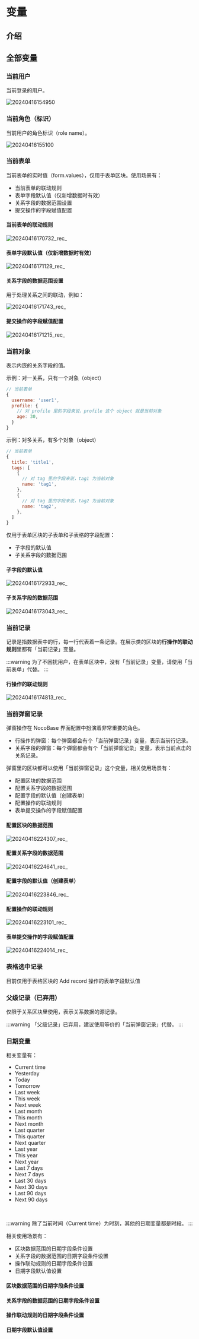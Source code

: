 # 变量

## 介绍

## 全部变量

### 当前用户

当前登录的用户。

![20240416154950](https://nocobase-docs.oss-cn-beijing.aliyuncs.com/20240416154950.png)

### 当前角色（标识）

当前用户的角色标识（role name）。

![20240416155100](https://nocobase-docs.oss-cn-beijing.aliyuncs.com/20240416155100.png)

### 当前表单

当前表单的实时值（form.values），仅用于表单区块。使用场景有：

- 当前表单的联动规则
- 表单字段默认值（仅新增数据时有效）
- 关系字段的数据范围设置
- 提交操作的字段赋值配置

#### 当前表单的联动规则

![20240416170732_rec_](https://nocobase-docs.oss-cn-beijing.aliyuncs.com/20240416170732_rec_.gif)

#### 表单字段默认值（仅新增数据时有效）

![20240416171129_rec_](https://nocobase-docs.oss-cn-beijing.aliyuncs.com/20240416171129_rec_.gif)

#### 关系字段的数据范围设置

用于处理关系之间的联动，例如：

![20240416171743_rec_](https://nocobase-docs.oss-cn-beijing.aliyuncs.com/20240416171743_rec_.gif)

#### 提交操作的字段赋值配置

![20240416171215_rec_](https://nocobase-docs.oss-cn-beijing.aliyuncs.com/20240416171215_rec_.gif)

### 当前对象

表示内嵌的关系字段的值。

示例：对一关系，只有一个对象（object）

```js
// 当前表单
{
  username: 'user1',
  profile: {
    // 对 profile 里的字段来说，profile 这个 object 就是当前对象
    age: 30,
  }
}
```

示例：对多关系，有多个对象（object）

```js
// 当前表单
{
  title: 'title1',
  tags: [
    {
      // 对 tag 里的字段来说，tag1 为当前对象
      name: 'tag1',
    },
    {
      // 对 tag 里的字段来说，tag2 为当前对象
      name: 'tag2',
    },
  ]
}
```

仅用于表单区块的子表单和子表格的字段配置：

- 子字段的默认值
- 子关系字段的数据范围

#### 子字段的默认值

![20240416172933_rec_](https://nocobase-docs.oss-cn-beijing.aliyuncs.com/20240416172933_rec_.gif)

#### 子关系字段的数据范围

![20240416173043_rec_](https://nocobase-docs.oss-cn-beijing.aliyuncs.com/20240416173043_rec_.gif)

### 当前记录

记录是指数据表中的行，每一行代表着一条记录。在展示类的区块的**行操作的联动规则**里都有「当前记录」变量。

:::warning
为了不困扰用户，在表单区块中，没有「当前记录」变量，请使用「当前表单」代替。
:::

#### 行操作的联动规则

![20240416174813_rec_](https://nocobase-docs.oss-cn-beijing.aliyuncs.com/20240416174813_rec_.gif)

### 当前弹窗记录

弹窗操作在 NocoBase 界面配置中扮演着非常重要的角色。

- 行操作的弹窗：每个弹窗都会有个「当前弹窗记录」变量，表示当前行记录。
- 关系字段的弹窗：每个弹窗都会有个「当前弹窗记录」变量，表示当前点击的关系记录。

弹窗里的区块都可以使用「当前弹窗记录」这个变量，相关使用场景有：

- 配置区块的数据范围
- 配置关系字段的数据范围
- 配置字段的默认值（创建表单）
- 配置操作的联动规则
- 表单提交操作的字段赋值配置

#### 配置区块的数据范围

![20240416224307_rec_](https://nocobase-docs.oss-cn-beijing.aliyuncs.com/20240416224307_rec_.gif)

#### 配置关系字段的数据范围

![20240416224641_rec_](https://nocobase-docs.oss-cn-beijing.aliyuncs.com/20240416224641_rec_.gif)

#### 配置字段的默认值（创建表单）

![20240416223846_rec_](https://nocobase-docs.oss-cn-beijing.aliyuncs.com/20240416223846_rec_.gif)

#### 配置操作的联动规则

![20240416223101_rec_](https://nocobase-docs.oss-cn-beijing.aliyuncs.com/20240416223101_rec_.gif)

#### 表单提交操作的字段赋值配置

![20240416224014_rec_](https://nocobase-docs.oss-cn-beijing.aliyuncs.com/20240416224014_rec_.gif)

### 表格选中记录

目前仅用于表格区块的 Add record 操作的表单字段默认值

### 父级记录（已弃用）

仅限于关系区块里使用，表示关系数据的源记录。

:::warning
「父级记录」已弃用，建议使用等价的「当前弹窗记录」代替。
:::

### 日期变量

相关变量有：

- Current time
- Yesterday
- Today
- Tomorrow
- Last week
- This week
- Next week
- Last month
- This month
- Next month
- Last quarter
- This quarter
- Next quarter
- Last year
- This year
- Next year
- Last 7 days
- Next 7 days
- Last 30 days
- Next 30 days
- Last 90 days
- Next 90 days

<br />

:::warning
除了当前时间（Current time）为时刻，其他的日期变量都是时段。
:::

相关使用场景有：

- 区块数据范围的日期字段条件设置
- 关系字段的数据范围的日期字段条件设置
- 操作联动规则的日期字段条件设置
- 日期字段默认值设置

#### 区块数据范围的日期字段条件设置

#### 关系字段的数据范围的日期字段条件设置

#### 操作联动规则的日期字段条件设置

#### 日期字段默认值设置
